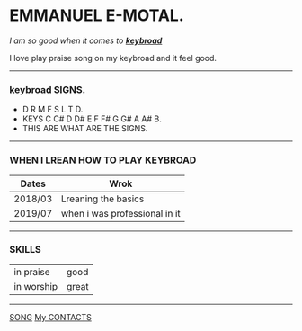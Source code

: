 <!DOCTYPE html>
<html lang="en" dir="ltr">
  <head>
    <meta charset="utf-8">
    <title>emmanuel stroy</title>
    <link rel="stylesheet" href="emma.css/css.txt">
  </head>
<body>
<h1>EMMANUEL E-MOTAL.</h1>
    <p><em>I am so good when it comes to <strong><a href="https://www.google.com">keybroad</a></strong></em></p>
    <p>I love play praise song on my keybroad and it feel good.</p>
    <hr>
    <h3>keybroad SIGNS.</h3>
    <ul>
     <li>D R M F S L T D.</li>
     <LI>KEYS C C# D D# E F F# G G# A A# B.</LI>
     <LI>THIS ARE WHAT ARE THE SIGNS.</LI>
    </ul>
    <hr>
    <h3>WHEN I LREAN HOW TO PLAY KEYBROAD</h3> 
    <Table cellspacing="10">
      <thead>
        <tr>
          <th>Dates</th>
          <th>Wrok</th>
        </tr>
      </thead>
      <tbody>
        <tr>
          <td>2018/03</td>
          <td>Lreaning the basics</td>
        </tr>
        <tr>
          <td>2019/07</td>
          <td>when i was professional in it</td>
        </tr>
      </tbody>
    </Table>
    <hr>
    <h3>SKILLS</h3>
    <table cellspacing="10"> 
      <tr>
        <td>in praise</td>
        <td>good</td>
      </tr>
      <tr>
        <td>in worship</td>
        <td>great</td>
      </tr>
    </table>
    <hr>
  <a href="SONG.html">SONG</a>
  <a href="https://pemma6991.github.io/emmanuel/">My CONTACTS</a>
  </body>
</html>

